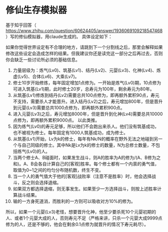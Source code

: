 # 修仙生存模拟器

基于知乎回答（ https://www.zhihu.com/question/60624405/answer/1936069109218547468 ）写的修仙模拟器，用claude生成的。
具体设定如下：

如果你觉得世界设定有不合理的地方，请跳到下一个分割线之后，那里会解释如果修改这些设定会造成怎样的结果。但我建议你还是读完这一部分之后再过去，否则你会缺乏一些讨论所必须的基础信息。

1. 力量层级为：炼气(Lv0)、筑基(Lv1)、结丹(Lv2)、元婴(Lv3)、化神(Lv4)、炼虚(Lv5)、合体(Lv6)、大乘(Lv7)。
2. 修士10岁开始修炼，每年固定增加1点修为。一开始是炼气(Lv0)期，10点修为可进入筑基(Lv1)期，此时修士20岁，总寿元为100年，剩余寿元为80年。
3. 从筑基(Lv1)修炼到结丹(Lv2)需要总共100点修为，即再额外累积90点，寿元不支持，需要杀人才能晋升。进入结丹(Lv2)之后，寿元增加800年，但是晋升到元婴(Lv3)需要总共1000点修为，即再额外累积900点。
4. 进入元婴(Lv3)之后，寿元增加8000年，但是晋升到化神(Lv4)需要总共10000点修为，即再额外累积9000点。
以此类推。
5. 因为练气(Lv0)的寿元足够，所以他们不会跑出来杀人。他们没有筑基成功，也不被视为修士。每年固定有1000人筑基成功，成为修士。
6. 从筑基(Lv1)开始，Lv为k的修士，每年有Nk/N的概率在野外无法之地碰到另一个与自己同级的修士。其中Nk是Lv为k的修士的数量，N为总修士数量，不包括练气(Lv0)的人。
7. 当两个修士A、B碰面时，如果发生战斗，则A的胜率为A的修为/(A、B修为之和)。A、B会各自计算自己的[客观]胜率。每个修士都有一个内禀的勇气值，取值为0~1之间的均匀分布随机数，终生不变。
8. 当一个人的勇气值大于他的[客观]战败率（注意不是胜率）时，他会选择战斗，反之则会选择退缩。
9. 如果双方都选择退缩，则无事发生。如果至少一方选择战斗，则按上述胜率计算战斗结果。
10. 输的一方身死道消，而胜利的一方则可以吸收对方10%的修为。


所以，如果一个元婴(Lv3)老怪，想要晋升化神，他至少要杀死10个元婴初期的人、或者1个元婴大成的人，否则寿元不足（严格来讲，只杀一个元婴大成9999点修为的人，还是不够的，他会在剩余0.1点修为就晋升的情况下寿元耗尽）。

